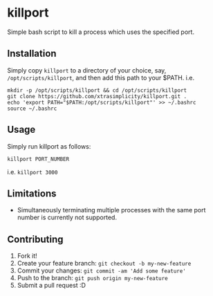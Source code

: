# killport
Simple bash script to kill a process which uses the specified port.

## Installation
Simply copy ``killport`` to a directory of your choice, say, ``/opt/scripts/killport``, and then add this path to your $PATH. i.e.
```
mkdir -p /opt/scripts/killport && cd /opt/scripts/killport 
git clone https://github.com/xtrasimplicity/killport.git .
echo 'export PATH="$PATH:/opt/scripts/killport"' >> ~/.bashrc
source ~/.bashrc
```

## Usage
Simply run killport as follows:

```killport PORT_NUMBER```

i.e. ``killport 3000``

## Limitations
- Simultaneously terminating multiple processes with the same port number is currently not supported.

## Contributing

1. Fork it!
2. Create your feature branch: `git checkout -b my-new-feature`
3. Commit your changes: `git commit -am 'Add some feature'`
4. Push to the branch: `git push origin my-new-feature`
5. Submit a pull request :D
